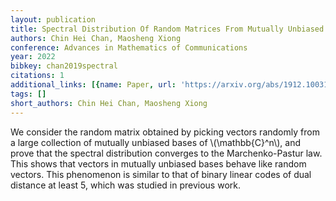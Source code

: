 ```yaml
---
layout: publication
title: Spectral Distribution Of Random Matrices From Mutually Unbiased Bases
authors: Chin Hei Chan, Maosheng Xiong
conference: Advances in Mathematics of Communications
year: 2022
bibkey: chan2019spectral
citations: 1
additional_links: [{name: Paper, url: 'https://arxiv.org/abs/1912.10031'}]
tags: []
short_authors: Chin Hei Chan, Maosheng Xiong
---
```

We consider the random matrix obtained by picking vectors randomly from a
large collection of mutually unbiased bases of \\(\mathbb\{C\}^n\\), and prove that
the spectral distribution converges to the Marchenko-Pastur law. This shows
that vectors in mutually unbiased bases behave like random vectors. This
phenomenon is similar to that of binary linear codes of dual distance at least
5, which was studied in previous work.